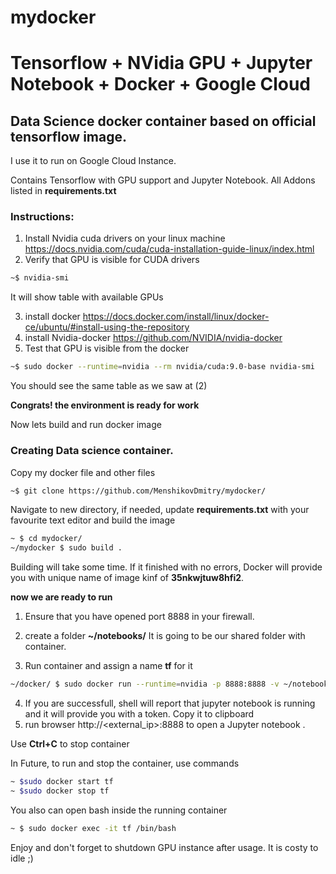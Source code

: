 # mydocker
# Tensorflow + NVidia GPU + Jupyter Notebook + Docker + Google Cloud

## Data Science docker container based on official tensorflow image. 
I use it to run on Google Cloud Instance.

Contains Tensorflow with GPU support and Jupyter Notebook.
All Addons listed in __requirements.txt__

### Instructions:

1) Install Nvidia cuda drivers on your linux machine https://docs.nvidia.com/cuda/cuda-installation-guide-linux/index.html
2) Verify that GPU is visible for CUDA drivers
```bash
~$ nvidia-smi
```
It will show table with available GPUs

3) install docker https://docs.docker.com/install/linux/docker-ce/ubuntu/#install-using-the-repository
4) install Nvidia-docker https://github.com/NVIDIA/nvidia-docker
5) Test that GPU is visible from the docker
```bash
~$ sudo docker --runtime=nvidia --rm nvidia/cuda:9.0-base nvidia-smi 
```

You should see the same table as we saw at (2)

__Congrats! the environment is ready for work__

Now lets build and run docker image

### Creating Data science container. 
Copy my docker file and other files 
```bash 
~$ git clone https://github.com/MenshikovDmitry/mydocker/
```
Navigate to new directory, if needed, update __requirements.txt__ with your favourite text editor and build the image
```bash
~ $ cd mydocker/
~/mydocker $ sudo build .
```

Building will take some time. If it finished with no errors, Docker will provide you with unique name of image kinf of __35nkwjtuw8hfi2__.

__now we are ready to run__

1) Ensure that you have opened port 8888 in your firewall.
2) create a folder __~/notebooks/__ It  is going to be our shared folder with container.

3) Run container and assign a name __tf__ for it
```bash
~/docker/ $ sudo docker run --runtime=nvidia -p 8888:8888 -v ~/notebooks:/tf/notebooks --name tf <unique name of image>
```
4) If you are successfull, shell will report that jupyter notebook is running and it will provide you with a token. Copy it to clipboard
5) run browser http://<external_ip>:8888 to open a Jupyter notebook .

Use __Ctrl+C__ to stop container

In Future, to run and stop the container, use commands
```bash
~ $sudo docker start tf
~ $sudo docker stop tf
```


You also can open bash inside the running container 
```bash
~ $ sudo docker exec -it tf /bin/bash
```


Enjoy and don't forget to shutdown GPU instance after usage. It is costy to idle ;)
